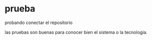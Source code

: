 # prueba
probando conectar el repositorio

las pruebas son buenas para conocer bien el sistema o la tecnologia.
